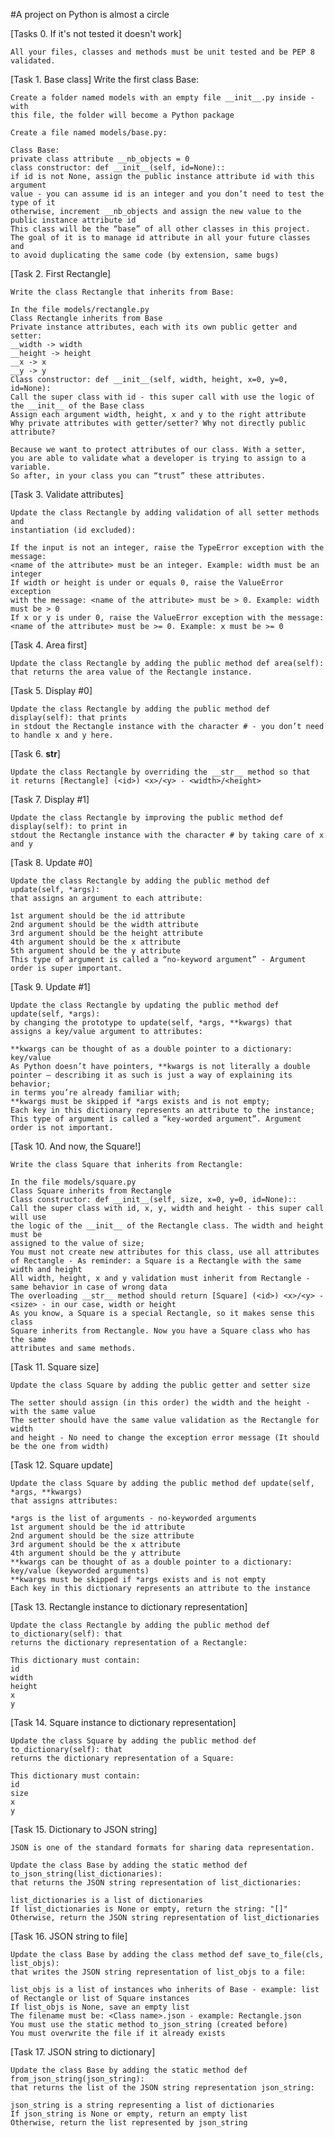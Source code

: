 #A project on Python is almost a circle

[Tasks 0. If it's not tested it doesn't work]

	All your files, classes and methods must be unit tested and be PEP 8 validated.

[Task 1. Base class]
	Write the first class Base:

	Create a folder named models with an empty file __init__.py inside - with
	this file, the folder will become a Python package

	Create a file named models/base.py:

	Class Base:
	private class attribute __nb_objects = 0
	class constructor: def __init__(self, id=None)::
	if id is not None, assign the public instance attribute id with this argument
	value - you can assume id is an integer and you don’t need to test the type of it
	otherwise, increment __nb_objects and assign the new value to the public instance attribute id
	This class will be the “base” of all other classes in this project.
	The goal of it is to manage id attribute in all your future classes and
	to avoid duplicating the same code (by extension, same bugs)

[Task 2. First Rectangle]

	Write the class Rectangle that inherits from Base:

	In the file models/rectangle.py
	Class Rectangle inherits from Base
	Private instance attributes, each with its own public getter and setter:
	__width -> width
	__height -> height
	__x -> x
	__y -> y
	Class constructor: def __init__(self, width, height, x=0, y=0, id=None):
	Call the super class with id - this super call with use the logic of the __init__ of the Base class
	Assign each argument width, height, x and y to the right attribute
	Why private attributes with getter/setter? Why not directly public attribute?

	Because we want to protect attributes of our class. With a setter,
	you are able to validate what a developer is trying to assign to a variable.
	So after, in your class you can “trust” these attributes.

[Task 3. Validate attributes]

	Update the class Rectangle by adding validation of all setter methods and
	instantiation (id excluded):

	If the input is not an integer, raise the TypeError exception with the message:
	<name of the attribute> must be an integer. Example: width must be an integer
	If width or height is under or equals 0, raise the ValueError exception
	with the message: <name of the attribute> must be > 0. Example: width must be > 0
	If x or y is under 0, raise the ValueError exception with the message:
	<name of the attribute> must be >= 0. Example: x must be >= 0

[Task 4. Area first]

	Update the class Rectangle by adding the public method def area(self):
	that returns the area value of the Rectangle instance.

[Task 5. Display #0]

	Update the class Rectangle by adding the public method def display(self): that prints
	in stdout the Rectangle instance with the character # - you don’t need to handle x and y here.

[Task 6. __str__]

	Update the class Rectangle by overriding the __str__ method so that
	it returns [Rectangle] (<id>) <x>/<y> - <width>/<height>

[Task 7. Display #1]

	Update the class Rectangle by improving the public method def display(self): to print in
	stdout the Rectangle instance with the character # by taking care of x and y

[Task 8. Update #0]

	Update the class Rectangle by adding the public method def update(self, *args):
	that assigns an argument to each attribute:

	1st argument should be the id attribute
	2nd argument should be the width attribute
	3rd argument should be the height attribute
	4th argument should be the x attribute
	5th argument should be the y attribute
	This type of argument is called a “no-keyword argument” - Argument order is super important.

[Task 9. Update #1]

	Update the class Rectangle by updating the public method def update(self, *args):
	by changing the prototype to update(self, *args, **kwargs) that assigns a key/value argument to attributes:

	**kwargs can be thought of as a double pointer to a dictionary: key/value
	As Python doesn’t have pointers, **kwargs is not literally a double
	pointer – describing it as such is just a way of explaining its behavior;
	in terms you’re already familiar with;
	**kwargs must be skipped if *args exists and is not empty;
	Each key in this dictionary represents an attribute to the instance;
	This type of argument is called a “key-worded argument”. Argument order is not important.

[Task 10. And now, the Square!]

	Write the class Square that inherits from Rectangle:

	In the file models/square.py
	Class Square inherits from Rectangle
	Class constructor: def __init__(self, size, x=0, y=0, id=None)::
	Call the super class with id, x, y, width and height - this super call will use
	the logic of the __init__ of the Rectangle class. The width and height must be
	assigned to the value of size;
	You must not create new attributes for this class, use all attributes
	of Rectangle - As reminder: a Square is a Rectangle with the same width and height
	All width, height, x and y validation must inherit from Rectangle - same behavior in case of wrong data
	The overloading __str__ method should return [Square] (<id>) <x>/<y> - <size> - in our case, width or height
	As you know, a Square is a special Rectangle, so it makes sense this class
	Square inherits from Rectangle. Now you have a Square class who has the same
	attributes and same methods.

[Task 11. Square size]

	Update the class Square by adding the public getter and setter size

	The setter should assign (in this order) the width and the height - with the same value
	The setter should have the same value validation as the Rectangle for width
	and height - No need to change the exception error message (It should be the one from width)

[Task 12. Square update]

	Update the class Square by adding the public method def update(self, *args, **kwargs)
	that assigns attributes:

	*args is the list of arguments - no-keyworded arguments
	1st argument should be the id attribute
	2nd argument should be the size attribute
	3rd argument should be the x attribute
	4th argument should be the y attribute
	**kwargs can be thought of as a double pointer to a dictionary: key/value (keyworded arguments)
	**kwargs must be skipped if *args exists and is not empty
	Each key in this dictionary represents an attribute to the instance

[Task 13. Rectangle instance to dictionary representation]

	Update the class Rectangle by adding the public method def to_dictionary(self): that
	returns the dictionary representation of a Rectangle:

	This dictionary must contain:
	id
	width
	height
	x
	y

[Task 14. Square instance to dictionary representation]

	Update the class Square by adding the public method def to_dictionary(self): that
	returns the dictionary representation of a Square:

	This dictionary must contain:
	id
	size
	x
	y

[Task 15. Dictionary to JSON string]

	JSON is one of the standard formats for sharing data representation.

	Update the class Base by adding the static method def to_json_string(list_dictionaries):
	that returns the JSON string representation of list_dictionaries:

	list_dictionaries is a list of dictionaries
	If list_dictionaries is None or empty, return the string: "[]"
	Otherwise, return the JSON string representation of list_dictionaries

[Task 16. JSON string to file]

	Update the class Base by adding the class method def save_to_file(cls, list_objs):
	that writes the JSON string representation of list_objs to a file:

	list_objs is a list of instances who inherits of Base - example: list of Rectangle or list of Square instances
	If list_objs is None, save an empty list
	The filename must be: <Class name>.json - example: Rectangle.json
	You must use the static method to_json_string (created before)
	You must overwrite the file if it already exists

[Task 17. JSON string to dictionary]

	Update the class Base by adding the static method def from_json_string(json_string):
	that returns the list of the JSON string representation json_string:

	json_string is a string representing a list of dictionaries
	If json_string is None or empty, return an empty list
	Otherwise, return the list represented by json_string

